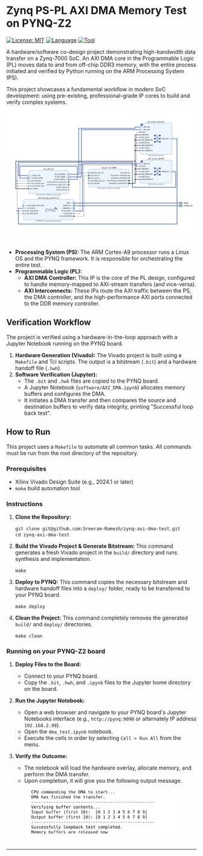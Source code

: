 # Zynq PS-PL AXI DMA Memory Test on PYNQ-Z2

[![License: MIT](https://img.shields.io/badge/License-MIT-yellow.svg)](https://opensource.org/licenses/MIT)
[![Language](https://img.shields.io/badge/Language-Python%20%26%20Tcl-blue.svg)](./)
[![Tool](https://img.shields.io/badge/Tool-Vivado%20%26%20Jupyter-purple.svg)](./)

A hardware/software co-design project demonstrating high-bandwidth data transfer on a Zynq-7000 SoC. An AXI DMA core in the Programmable Logic (PL) moves data to and from off-chip DDR3 memory, with the entire process initiated and verified by Python running on the ARM Processing System (PS).

This project showcases a fundamental workflow in modern SoC development: using pre-existing, professional-grade IP cores to build and verify complex systems.

<div align="center"><img src="./doc/block-design.png" width="500" alt="Vivado Block Design"></div><br>

* **Processing System (PS):** The ARM Cortex-A9 processor runs a Linux OS and the PYNQ framework. It is responsible for orchestrating the entire test.
* **Programmable Logic (PL):**
    * **AXI DMA Controller:** This IP is the core of the PL design, configured to handle memory-mapped to AXI-stream transfers (and vice-versa).
    * **AXI Interconnects:** These IPs route the AXI traffic between the PS, the DMA controller, and the high-performance AXI ports connected to the DDR memory controller.

## Verification Workflow

The project is verified using a hardware-in-the-loop approach with a Jupyter Notebook running on the PYNQ board.

1.  **Hardware Generation (Vivado):** The Vivado project is built using a `Makefile` and Tcl scripts. The output is a bitstream (`.bit`) and a hardware handoff file (`.hwh`).
2.  **Software Verification (Jupyter):**
    * The `.bit` and `.hwh` files are copied to the PYNQ board.
    * A Jupyter Notebook (`software/AXI_DMA.ipynb`) allocates memory buffers and configures the DMA.
    * It initiates a DMA transfer and then compares the source and destination buffers to verify data integrity, printing "Successful loop back test".

## How to Run

This project uses a `Makefile` to automate all common tasks. All commands must be run from the root directory of the repository.

### Prerequisites
* Xilinx Vivado Design Suite (e.g., 2024.1 or later)
* `make` build automation tool

### Instructions

1.  **Clone the Repository:**
    ```shell
    git clone git@github.com:Sreeram-Ramesh/zynq-axi-dma-test.git
    cd zynq-axi-dma-test
    ```

2.  **Build the Vivado Project & Generate Bitstream:**
    This command generates a fresh Vivado project in the `build/` directory and runs synthesis and implementation.
    ```shell
    make
    ```

3.  **Deploy to PYNQ:**
    This command copies the necessary bitstream and hardware handoff files into a `deploy/` folder, ready to be transferred to your PYNQ board.
    ```shell
    make deploy
    ```

4.  **Clean the Project:**
    This command completely removes the generated `build/` and `deploy/` directories.
    ```shell
    make clean
    ```

### Running on your PYNQ-Z2 board

1.  **Deploy Files to the Board:**
    * Connect to your PYNQ board.
    * Copy the `.bit`, `.hwh`, and `.ipynb` files to the Jupyter home directory on the board.

2.  **Run the Jupyter Notebook:**
    * Open a web browser and navigate to your PYNQ board's Jupyter Notebooks interface (e.g., `http://pynq:9090` or alternately IP address `192.168.2.99`).
    * Open the `dma_test.ipynb` notebook.
    * Execute the cells in order by selecting `Cell > Run All` from the menu.

3.  **Verify the Outcome:**
    * The notebook will load the hardware overlay, allocate memory, and perform the DMA transfer.
    * Upon completion, it will give you the following output message.

<div align="center"><img src="./doc/expected-output.jpeg" width="400" alt="Vivado Block Design"></div><br>

---